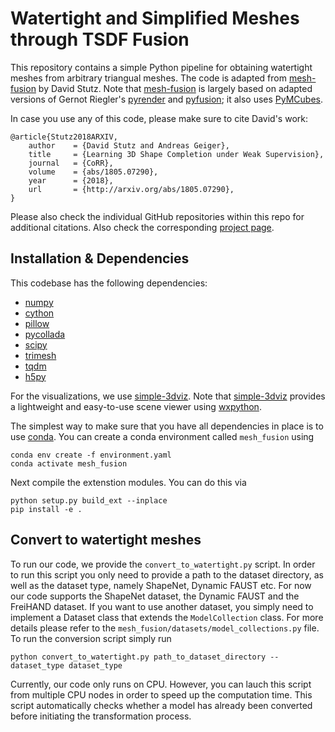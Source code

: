 # Watertight and Simplified Meshes through TSDF Fusion

This repository contains a simple Python pipeline for obtaining watertight
meshes from arbitrary triangual meshes. The code is adapted from
[mesh-fusion](https://github.com/davidstutz/mesh-fusion) by David Stutz. Note
that [mesh-fusion](https://github.com/davidstutz/mesh-fusion) is largely based
on adapted versions of Gernot Riegler's
[pyrender](https://github.com/griegler/pyrender) and
[pyfusion](https://github.com/griegler/pyfusion); it also uses
[PyMCubes](https://github.com/pmneila/PyMCubes).

In case you use any of this code, please make sure to cite David's work:

    @article{Stutz2018ARXIV,
        author    = {David Stutz and Andreas Geiger},
        title     = {Learning 3D Shape Completion under Weak Supervision},
        journal   = {CoRR},
        volume    = {abs/1805.07290},
        year      = {2018},
        url       = {http://arxiv.org/abs/1805.07290},
    }

Please also check the individual GitHub repositories within this repo for
additional citations.  Also check the corresponding [project
page](http://davidstutz.de/projects/shape-completion/).


## Installation & Dependencies

This codebase has the following dependencies:

- [numpy](https://numpy.org/doc/stable/user/install.html)
- [cython](https://cython.readthedocs.io/en/latest/src/quickstart/build.html)
- [pillow](https://pillow.readthedocs.io/en/stable/installation.html)
- [pycollada](https://pycollada.readthedocs.io/en/latest/install.html)
- [scipy](https://scipy.org/install/)
- [trimesh](https://github.com/mikedh/trimesh)
- [tqdm](https://github.com/tqdm/tqdm)
- [h5py](https://www.h5py.org/)

For the visualizations, we use [simple-3dviz](http://simple-3dviz.com).
Note that
[simple-3dviz](http://simple-3dviz.com) provides a lightweight and easy-to-use
scene viewer using [wxpython](https://www.wxpython.org/). 

The simplest way to make sure that you have all dependencies in place is to use
[conda](https://docs.conda.io/projects/conda/en/4.6.1/index.html). You can
create a conda environment called ```mesh_fusion``` using
```
conda env create -f environment.yaml
conda activate mesh_fusion
```

Next compile the extenstion modules. You can do this via
```
python setup.py build_ext --inplace
pip install -e .
```

## Convert to watertight meshes

To run our code, we provide the `convert_to_watertight.py` script. In order to
run this script you only need to provide a path to the dataset directory, as
well as the dataset type, namely ShapeNet, Dynamic FAUST etc. For now our code
supports the ShapeNet dataset, the Dynamic FAUST and the FreiHAND dataset. If
you want to use another dataset, you simply need to implement a Dataset class
that extends the `ModelCollection` class. For more details please refer to the
`mesh_fusion/datasets/model_collections.py` file. To run the conversion script
simply run
```
python convert_to_watertight.py path_to_dataset_directory --dataset_type dataset_type
```
Currently, our code only runs on CPU. However, you can lauch this script from
multiple CPU nodes in order to speed up the computation time. This script
automatically checks whether a model has already been converted before initiating
the transformation process.
